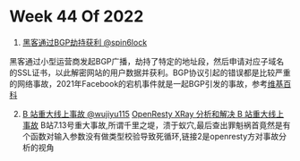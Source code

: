 # Week 44 Of 2022

1. [黑客通过BGP劫持获利 @spin6lock](https://www.solidot.org/story?sid=72867)

黑客通过小型运营商发起BGP广播，劫持了特定的地址段，然后申请对应子域名的SSL证书，以此解密网站的用户数据并获利。BGP协议引起的错误都是比较严重的网络事故，2021年Facebook的宕机事件就是一起BGP引发的事故，参考[维基百科](https://zh.wikipedia.org/zh-cn/%E8%BE%B9%E7%95%8C%E7%BD%91%E5%85%B3%E5%8D%8F%E8%AE%AE)

2. [B 站重大线上事故 @wujiyu115]([https://blog.openresty.com.cn/cn/bilibili-xray-incident/](https://mp.weixin.qq.com/s/nGtC5lBX_Iaj57HIdXq3Qg))
   [OpenResty XRay 分析和解决 B 站重大线上事故]([[https://blog.openresty.com.cn/cn/bilibili-xray-incident/](https://mp.weixin.qq.com/s/nGtC5lBX_Iaj57HIdXq3Qg](https://blog.openresty.com.cn/cn/bilibili-xray-incident/)))
 B站7.13号重大事故,所谓千里之堤，溃于蚁穴,最后查出罪魁祸首竟然是有个函数对输入参数没有做类型校验导致死循环,链接2是openresty方对事故分析的视角

